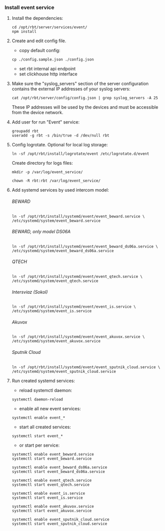 ### Install event service
1. Install the dependencies:
    ```shell
    cd /opt/rbt/server/services/event/
    npm install
    ```
2. Create and edit config file.  
   - copy default config:
    ```shell
    cp ./config.sample.json ./config.json
    ```
   - set rbt internal api endpoint
   - set clickhouse http interface

3. Make sure the "syslog_servers" section of the server configuration
   contains the external IP addresses of your syslog servers:
    ```shell
    cat /opt/rbt/server/config/config.json | grep syslog_servers -A 25
    ```
   These IP addresses will be used by the devices and must be accessible from the device network.
4. Add user for run "Event" service:
    ```shell
    groupadd rbt
    useradd -g rbt -s /bin/true -d /dev/null rbt
    ```
5. Config logrotate. Optional for local log storage:
   ```shell
   ln -sf /opt/rbt/install/logrotate/event /etc/logrotate.d/event
   ```
   Create directory for logs files:
   ```shell
   mkdir -p /var/log/event_service/
   ```
   ```shell
   chown -R rbt:rbt /var/log/event_service/
   ```
   
6. Add systemd services by used intercom model:
   ###### BEWARD
    ````shell
   ln -sf /opt/rbt/install/systemd/event/event_beward.service \
   /etc/systemd/system/event_beward.service
    ````

   ###### BEWARD, only model DS06A
    ````shell
   ln -sf /opt/rbt/install/systemd/event/event_beward_ds06a.service \
   /etc/systemd/system/event_beward_ds06a.service
    ````

   ###### QTECH
    ````shell
   ln -sf /opt/rbt/install/systemd/event/event_qtech.service \
   /etc/systemd/system/event_qtech.service
    ````

   ###### Intersviaz (Sokol)
    ````shell
   ln -sf /opt/rbt/install/systemd/event/event_is.service \
   /etc/systemd/system/event_is.service 
    ````

   ###### Akuvox
    ````shell
   ln -sf /opt/rbt/install/systemd/event/event_akuvox.service \
   /etc/systemd/system/event_akuvox.service
    ````

   ###### Sputnik Cloud
    ````shell
   ln -sf /opt/rbt/install/systemd/event/event_sputnik_cloud.service \
   /etc/systemd/system/event_sputnik_cloud.service
    ````

7. Run created systemd services:
   - reload systemctl daemon:
   ```shell
   systemctl daemon-reload
   ```
   
   - enable all new event services:
   ```shell
   systemctl enable event_*
   ```
   - start all created services:
   ```shell
   systemctl start event_*
   ```

   - or start per service:
   ```shell
   systemctl enable event_beward.service
   systemctl start event_beward.service
      
   systemctl enable event_beward_ds06a.service
   systemctl start event_beward_ds06a.service
      
   systemctl enable event_qtech.service
   systemctl start event_qtech.service
      
   systemctl enable event_is.service
   systemctl start event_is.service
      
   systemctl enable event_akuvox.service
   systemctl start event_akuvox.service
      
   systemctl enable event_sputnik_cloud.service
   systemctl start event_sputnik_cloud.service
   ```
